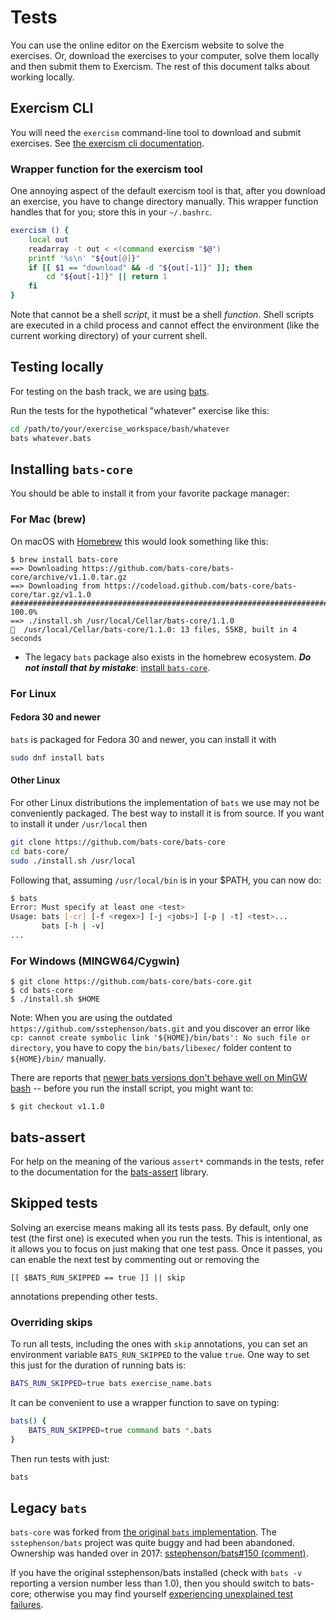 # Tests

You can use the online editor on the Exercism website to solve the exercises.
Or, download the exercises to your computer, solve them locally and then submit them to Exercism.
The rest of this document talks about working locally.

## Exercism CLI

You will need the `exercism` command-line tool to download and submit exercises.
See [the exercism cli documentation][exercism-cli].

### Wrapper function for the exercism tool

One annoying aspect of the default exercism tool is that, after you download an exercise, you have to change directory manually.
This wrapper function handles that for you; store this in your `~/.bashrc`.

```bash
exercism () {
    local out
    readarray -t out < <(command exercism "$@")
    printf '%s\n' "${out[@]}"
    if [[ $1 == "download" && -d "${out[-1]}" ]]; then
        cd "${out[-1]}" || return 1
    fi
}
```

Note that cannot be a shell _script_, it must be a shell _function_.
Shell scripts are executed in a child process and cannot effect the environment (like the current working directory) of your current shell.

## Testing locally

For testing on the bash track, we are using [bats][bats].

Run the tests for the hypothetical "whatever" exercise like this:

```bash
cd /path/to/your/exercise_workspace/bash/whatever
bats whatever.bats
```

## Installing `bats-core`

You should be able to install it from your favorite package manager:

### For Mac (brew)

On macOS with [Homebrew][homebrew] this would look something like this:

```
$ brew install bats-core
==> Downloading https://github.com/bats-core/bats-core/archive/v1.1.0.tar.gz
==> Downloading from https://codeload.github.com/bats-core/bats-core/tar.gz/v1.1.0
######################################################################## 100.0%
==> ./install.sh /usr/local/Cellar/bats-core/1.1.0
🍺  /usr/local/Cellar/bats-core/1.1.0: 13 files, 55KB, built in 4 seconds
```

* The legacy `bats` package also exists in the homebrew ecosystem.
    **_Do not install that by mistake_**: <u>install `bats-core`</u>.

### For Linux

#### Fedora 30 and newer

`bats` is packaged for Fedora 30 and newer, you can install it with

```bash
sudo dnf install bats
```

#### Other Linux

For other Linux distributions the implementation of `bats` we use may not be conveniently packaged.
The best way to install it is from source.
If you want to install it under `/usr/local` then

```bash
git clone https://github.com/bats-core/bats-core
cd bats-core/
sudo ./install.sh /usr/local
```

Following that, assuming `/usr/local/bin` is in your $PATH, you can now do:

```bash
$ bats
Error: Must specify at least one <test>
Usage: bats [-cr] [-f <regex>] [-j <jobs>] [-p | -t] <test>...
       bats [-h | -v]
...
```

### For Windows (MINGW64/Cygwin)

```
$ git clone https://github.com/bats-core/bats-core.git
$ cd bats-core
$ ./install.sh $HOME
```

Note: When you are using the outdated `https://github.com/sstephenson/bats.git` and you discover an error like `cp: cannot create symbolic link '${HOME}/bin/bats': No such file or directory`, you have to copy the `bin/bats/libexec/` folder content to `${HOME}/bin/` manually.

There are reports that [newer bats versions don't behave well on MinGW bash][mingw-issues] -- before you run the install script, you might want to:

```
$ git checkout v1.1.0
```

## bats-assert

For help on the meaning of the various `assert*` commands in the tests, refer to the documentation for the [bats-assert][bats-assert] library.

## Skipped tests

Solving an exercise means making all its tests pass.
By default, only one test (the first one) is executed when you run the tests.
This is intentional, as it allows you to focus on just making that one test pass.
Once it passes, you can enable the next test by commenting out or removing the

    [[ $BATS_RUN_SKIPPED == true ]] || skip

annotations prepending other tests.

### Overriding skips

To run all tests, including the ones with `skip` annotations, you can set an environment variable `BATS_RUN_SKIPPED` to the value `true`. 
One way to set this just for the duration of running bats is:

```bash
BATS_RUN_SKIPPED=true bats exercise_name.bats
```

It can be convenient to use a wrapper function to save on typing:

```bash
bats() {
    BATS_RUN_SKIPPED=true command bats *.bats
}
```

Then run tests with just:

```bash
bats
```

## Legacy `bats`

`bats-core` was forked from [the original `bats` implementation][sstephenson-bats].
The `sstephenson/bats` project was quite buggy and had been abandoned.
Ownership was handed over in 2017: [sstephenson/bats#150 (comment)][bats-fork].

If you have the original sstephenson/bats installed (check with `bats -v` reporting a version number less than 1.0), then you should switch to bats-core; otherwise you may find yourself [experiencing unexplained test failures][legacy-failures].


[exercism-cli]: https://exercism.org/docs/using/solving-exercises/working-locally
[bats]: https://github.com/bats-core/bats-core
[bats-assert]: https://github.com/bats-core/bats-assert
[homebrew]: https://brew.sh/
[mingw-issues]: https://github.com/bats-core/bats-core/issues/256
[sstephenson-bats]: https://github.com/sstephenson/bats
[bats-fork]: https://github.com/sstephenson/bats/issues/150#issuecomment-323845404
[legacy-failures]: https://github.com/exercism/bash/pull/445
